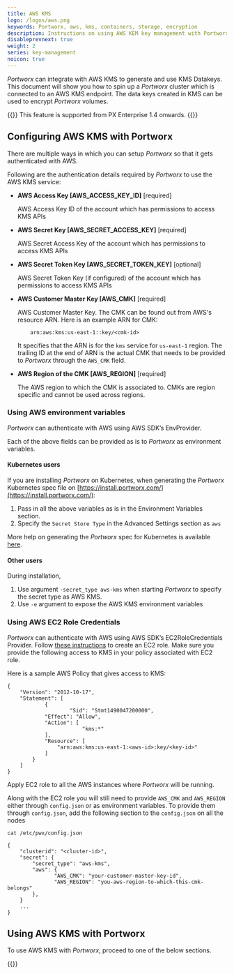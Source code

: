 ```yaml
---
title: AWS KMS
logo: /logos/aws.png
keywords: Portworx, aws, kms, containers, storage, encryption
description: Instructions on using AWS KEM key management with Portworx
disableprevnext: true
weight: 2
series: key-management
noicon: true
---
```


_Portworx_ can integrate with AWS KMS to generate and use KMS Datakeys. This document will show you how to spin up a _Portworx_ cluster which is connected to an AWS KMS endpoint. The data keys created in KMS can be used to encrypt _Portworx_ volumes.

{{<info>}}
This feature is supported from PX Enterprise 1.4 onwards.
{{</info>}}

## Configuring AWS KMS with Portworx

There are multiple ways in which you can setup _Portworx_ so that it gets authenticated with AWS.

Following are the authentication details required by _Portworx_ to use the AWS KMS service:

- **AWS Access Key [AWS_ACCESS_KEY_ID]** [required]

    AWS Access Key ID of the account which has permissions to access KMS APIs

- **AWS Secret Key [AWS_SECRET_ACCESS_KEY]** [required]

    AWS Secret Access Key of the account which has permissions to access KMS APIs

- **AWS Secret Token Key [AWS_SECRET_TOKEN_KEY]** [optional]

    AWS Secret Token Key (if configured) of the account which has permissions to access KMS APIs

- **AWS Customer Master Key [AWS_CMK]** [required]

    AWS Customer Master Key.
    The CMK can be found out from AWS's resource ARN. Here is an example ARN for CMK:
    ```
        arn:aws:kms:us-east-1::key/<cmk-id>
    ```
    It specifies that the ARN is for the `kms` service for `us-east-1` region.
    The trailing ID at the end of ARN is the actual CMK that needs to be provided to _Portworx_ through the `AWS_CMK` field.

- **AWS Region of the CMK [AWS_REGION]**  [required]

    The AWS region to which the CMK is associated to. CMKs are region specific and cannot be used across regions.

### Using AWS environment variables

_Portworx_ can authenticate with AWS using AWS SDK’s EnvProvider.

Each of the above fields can be provided as is to _Portworx_ as environment variables.

#### Kubernetes users

If you are installing _Portworx_ on Kubernetes, when generating the _Portworx_ Kubernetes spec file on [https://install.portworx.com/](https://install.portworx.com/):

1. Pass in all the above variables as is in the Environment Variables section.
2. Specify the `Secret Store Type` in the Advanced Settings section as `aws`

 More help on generating the _Portworx_ spec for Kubernetes is available [here](/portworx-install-with-kubernetes).


#### Other users

During installation,

1. Use argument `-secret_type aws-kms` when starting _Portworx_ to specify the secret type as AWS KMS.
2. Use `-e` argument to expose the AWS KMS environment variables


### Using AWS EC2 Role Credentials

_Portworx_ can authenticate with AWS using AWS SDK’s EC2RoleCredentials Provider. Follow [these instructions](http://docs.aws.amazon.com/AWSEC2/latest/UserGuide/iam-roles-for-amazon-ec2.html) to create an EC2 role. Make sure you provide the following access to KMS in your policy associated with EC2 role.

Here is a sample AWS Policy that gives access to KMS:

```text
{
    "Version": "2012-10-17",
    "Statement": [
            {
	                "Sid": "Stmt1490047200000",
            "Effect": "Allow",
            "Action": [
	                    "kms:*"
            ],
            "Resource": [
                "arn:aws:kms:us-east-1:<aws-id>:key/<key-id>"
            ]
        }
    ]
}
```

Apply EC2 role to all the AWS instances where _Portworx_ will be running.

Along with the EC2 role you will still need to provide `AWS_CMK` and `AWS_REGION` either through `config.json` or as environment variables. To provide them through `config.json`, add the following section to the `config.json` on all the nodes

```text
cat /etc/pwx/config.json
```

```output
{
    "clusterid": "<cluster-id>",
    "secret": {
        "secret_type": "aws-kms",
        "aws": {
               "AWS_CMK": "your-customer-master-key-id",
               "AWS_REGION": "you-aws-region-to-which-this-cmk-belongs"
        },
    }
    ...
}
```

## Using AWS KMS with Portworx

To use AWS KMS with _Portworx_, proceed to one of the below sections.

{{<homelist series="aws-secret-uses">}}
